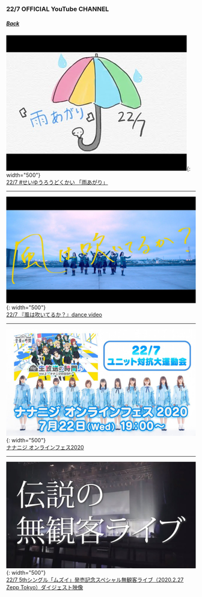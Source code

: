 ﻿### 22/7 OFFICIAL YouTube CHANNEL
##### [Back](../YouTube_List.md)

![20200723_Speech](../../../Img/227OfficialYouTube/20200723_Speech.jpg){: width="500"}  
[22/7 #せいゆうろうどくかい 「雨あがり」](20200723_Speech.md)

---

![20200722_dancevideo](../../../Img/227OfficialYouTube/20200722_dancevideo.jpg){: width="500"}  
[22/7 『風は吹いてるか？』dance video](20200722_dancevideo.md)

---

![20200722_live](../../../Img/227OfficialYouTube/20200722_YT_Live.jpg){: width="500"}  
[ナナニジ オンラインフェス2020](20200722_live.md)

---

![20200630_Summary](../../../Img/227OfficialYouTube/20200630_Summary.jpg){: width="500"}  
[22/7 5thシングル「ムズイ」発売記念スペシャル無観客ライブ（2020.2.27 Zepp Tokyo）ダイジェスト映像](20200630_Summary.md)
